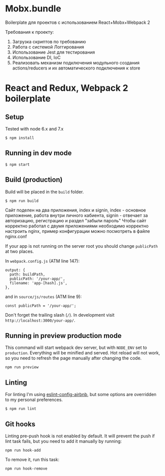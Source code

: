 # Mobx.bundle
Boilerplate для проектов с использованием React+Mobx+Webpack 2

Требования к проекту:

1. Загрузка скриптов по требованию
2. Работа с системой Логгирования
3. Использование Jest для тестирования
4. Использование DI, IoC
5. Реализовать механизм подключения модульного создания actions/reducers и их автоматического подключения к store
# React and Redux, Webpack 2 boilerplate


## Setup

Tested with node 6.x and 7.x

```
$ npm install
```

## Running in dev mode

```
$ npm start
```

## Build (production)

Build will be placed in the `build` folder.

```
$ npm run build
```

Сайт поделен на два приложения, index и signin, index - основное приложение, работа внутри личного кабиента, signin - отвечает за авторизацию, регистрацию и раздел "забыли пароль"
Чтобы сайт корректно работал с двумя приложениями необходимо корректно настроить nginx, пример конфигурации можно посмотреть в файле nginx.conf

If your app is not running on the server root you should change `publicPath` at two places.

In `webpack.config.js` (ATM line 147):

```
output: {
  path: buildPath,
  publicPath: '/your-app/',
  filename: 'app-[hash].js',
},
```

and in `source/js/routes` (ATM line 9):

```
const publicPath = '/your-app/';
```

Don't forget the trailing slash (`/`). In development visit `http://localhost:3000/your-app/`.

## Running in preview production mode

This command will start webpack dev server, but with `NODE_ENV` set to `production`.
Everything will be minified and served.
Hot reload will not work, so you need to refresh the page manually after changing the code.

```
npm run preview
```

## Linting

For linting I'm using [eslint-config-airbnb](https://www.npmjs.com/package/eslint-config-airbnb),
but some options are overridden to my personal preferences.

```
$ npm run lint
```

## Git hooks

Linting pre-push hook is not enabled by default.
It will prevent the push if lint task fails,
but you need to add it manually by running:

```
npm run hook-add
```

To remove it, run this task:

```
npm run hook-remove
```


